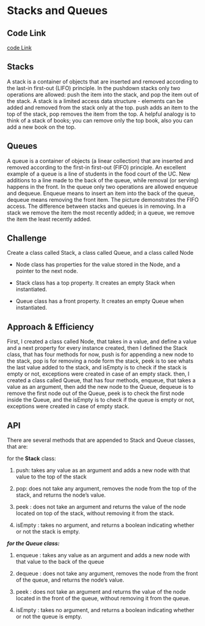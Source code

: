 # Stacks and Queues

## Code Link

[code Link](stack_and_queue/stack_and_queue.py)

## Stacks

A stack is a container of objects that are inserted and removed according to the last-in first-out (LIFO) principle. In the pushdown stacks only two operations are allowed: push the item into the stack, and pop the item out of the stack. A stack is a limited access data structure - elements can be added and removed from the stack only at the top. push adds an item to the top of the stack, pop removes the item from the top. A helpful analogy is to think of a stack of books; you can remove only the top book, also you can add a new book on the top.

## Queues

A queue is a container of objects (a linear collection) that are inserted and removed according to the first-in first-out (FIFO) principle. An excellent example of a queue is a line of students in the food court of the UC. New additions to a line made to the back of the queue, while removal (or serving) happens in the front. In the queue only two operations are allowed enqueue and dequeue. Enqueue means to insert an item into the back of the queue, dequeue means removing the front item. The picture demonstrates the FIFO access.
The difference between stacks and queues is in removing. In a stack we remove the item the most recently added; in a queue, we remove the item the least recently added.

## Challenge

Create a class called Stack, a class called Queue, and a class called Node

- Node class has properties for the value stored in the Node, and a pointer to the next node.

- Stack class has a top property. It creates an empty Stack when instantiated.

- Queue class has a front property. It creates an empty Queue when instantiated.

## Approach & Efficiency

First, I created a class called Node, that takes in a value, and define a value and a next property for every instance created, then I defined the Stack class, that has four methods for now, push is for appending a new node to the stack, pop is for removing a node form the stack, peek is to see whats the last value added to the stack, and isEmpty is to check if the stack is empty or not, exceptions were created in case of an empty stack. then, I created a class called Queue, that has four methods, enqueue, that takes a value as an argument, then add the new node to the Queue, dequeue is to remove the first node out of the Queue, peek is to check the first node inside the Queue, and the isEmpty is to check if the queue is empty or not, exceptions were created in case of empty stack.

## API

There are several methods that are appended to Stack and Queue classes, that are:

for the **Stack** class:

1. push: takes any value as an argument and adds a new node with that value to the top of the stack

2. pop: does not take any argument, removes the node from the top of the stack, and returns the node’s value.

3. peek : does not take an argument and returns the value of the node located on top of the stack, without removing it from the stack.

4. isEmpty : takes no argument, and returns a boolean indicating whether or not the stack is empty.

***for the **Queue** class:***

1. enqueue : takes any value as an argument and adds a new node with that value to the back of the queue

2. dequeue : does not take any argument, removes the node from the front of the queue, and returns the node’s value.

3. peek : does not take an argument and returns the value of the node located in the front of the queue, without removing it from the queue.

4. isEmpty : takes no argument, and returns a boolean indicating whether or not the queue is empty.
